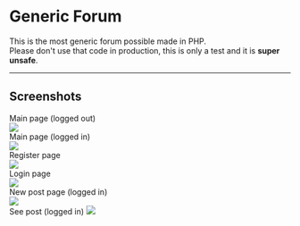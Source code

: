 # Generic Forum

This is the most generic forum possible made in PHP.  
Please don't use that code in production, this is only a test and it is **super unsafe**.

---

## Screenshots

Main page (logged out)  
![](https://bm.jae.fi/ShareX/2022/03/vivaldi_Lj16KyXAWa.png)  
Main page (logged in)  
![](https://bm.jae.fi/ShareX/2022/03/vivaldi_KPFUgdR2fi.png)  
Register page  
![](https://bm.jae.fi/ShareX/2022/03/vivaldi_UWGszTbpkl.png)  
Login page  
![](https://bm.jae.fi/ShareX/2022/03/vivaldi_rPJfnPaPfa.png)  
New post page (logged in)  
![](https://bm.jae.fi/ShareX/2022/03/vivaldi_bUDqqNb3Pu.png)  
See post (logged in)
![](https://bm.jae.fi/ShareX/2022/03/vivaldi_1q5GPbpNTx.png)
